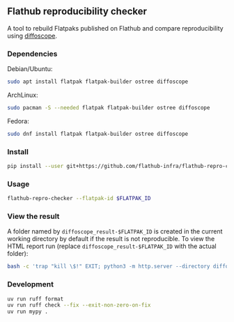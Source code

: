 ## Flathub reproducibility checker

A tool to rebuild Flatpaks published on Flathub and compare
reproducibility using [diffoscope](https://diffoscope.org/).

### Dependencies

Debian/Ubuntu:

```sh
sudo apt install flatpak flatpak-builder ostree diffoscope
```

ArchLinux:

```sh
sudo pacman -S --needed flatpak flatpak-builder ostree diffoscope
```

Fedora:

```sh
sudo dnf install flatpak flatpak-builder ostree diffoscope
```

### Install

```sh
pip install --user git+https://github.com/flathub-infra/flathub-repro-checker.git@v0.1.0#egg=flathub_repro_checker
```

### Usage

```sh
flathub-repro-checker --flatpak-id $FLATPAK_ID
```

### View the result

A folder named by `diffoscope_result-$FLATPAK_ID` is created
in the current working directory by default if the result is not
reproducible. To view the HTML report run (replace
`diffoscope_result-$FLATPAK_ID` with the actual folder):

```sh
bash -c 'trap "kill \$!" EXIT; python3 -m http.server --directory diffoscope_result-$FLATPAK_ID & xdg-open http://localhost:8000 >/dev/null 2>&1; wait'
```

### Development

```sh
uv run ruff format
uv run ruff check --fix --exit-non-zero-on-fix
uv run mypy .
```
